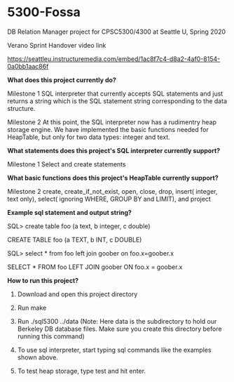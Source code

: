 # 5300-Fossa
DB Relation Manager project for CPSC5300/4300 at Seattle U, Spring 2020

Verano Sprint Handover video link

https://seattleu.instructuremedia.com/embed/1ac8f7c4-d8a2-4af0-8154-0a0bb1aac86f

**What does this project currently do?**

Milestone 1
SQL interpreter that currently accepts SQL statements and just returns a string which is the SQL statement string corresponding to the data structure.

Milestone 2 
At this point, the SQL interpreter now has a rudimentry heap storage engine. We have implemented the basic functions needed for HeapTable, but only for two data types: integer and text.

**What statements does this project's SQL interpreter currently support?**

Milestone 1
Select and create statements

**What basic functions does this project's HeapTable currently support?**

Milestone 2
create, create_if_not_exist, open, close, drop, insert( integer, text only), select( ignoring WHERE, GROUP BY and LIMIT), and project

**Example sql statement and output string?**

SQL> create table foo (a text, b integer, c double)

CREATE TABLE foo (a TEXT, b INT, c DOUBLE)

SQL> select * from foo left join goober on foo.x=goober.x

SELECT * FROM foo LEFT JOIN goober ON foo.x = goober.x


**How to run this project?**

1) Download and open this project directory

2) Run make

3) Run ./sql5300 ../data (Note: Here data is the subdirectory to hold our Berkeley DB database files. Make sure you create this directory before running this command)

4) To use sql interpreter, start typing sql commands like the examples shown above.

5) To test heap storage, type test and hit enter.
